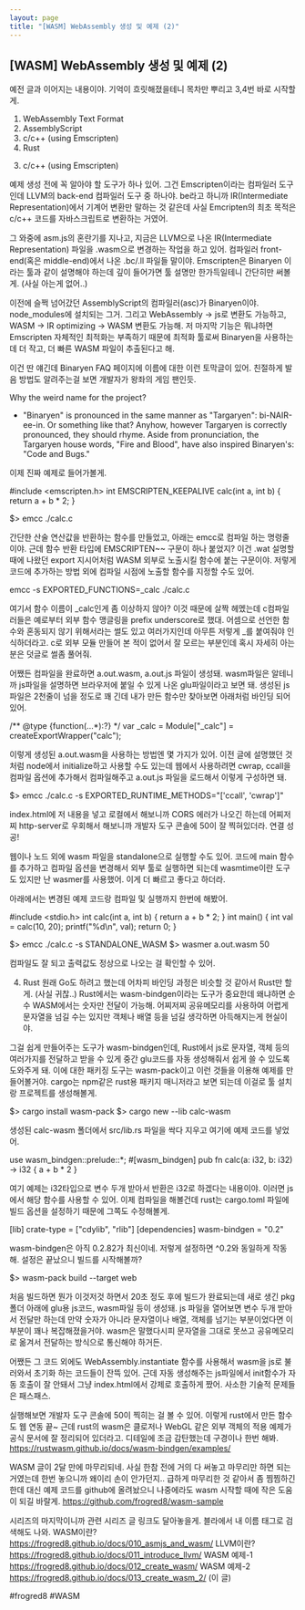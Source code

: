 ```yaml
---
layout: page
title: "[WASM] WebAssembly 생성 및 예제 (2)"
---
```


## [WASM] WebAssembly 생성 및 예제 (2)


예전 글과 이어지는 내용이야. 
기억이 흐릿해졌을테니 목차만 뿌리고 3,4번 바로 시작할게.

1) WebAssembly Text Format
2) AssemblyScript
3) c/c++ (using Emscripten)
4) Rust


3. c/c++ (using Emscripten)

예제 생성 전에 꼭 알아야 할 도구가 하나 있어. 그건 Emscripten이라는 컴파일러 도구인데 LLVM의 back-end 컴파일러 도구 중 하나야. be라고 하니까 IR(Intermediate Representation)에서 기계어 변환만 말하는 것 같은데 사실 Emcripten의 최초 목적은 c/c++ 코드를 자바스크립트로 변환하는 거였어. 

그 와중에 asm.js의 혼란기를 지나고, 지금은 LLVM으로 나온 IR(Intermediate Representation) 파일을 .wasm으로 변경하는 작업을 하고 있어. 컴파일러 front-end(혹은 middle-end)에서 나온 .bc/.ll 파일들 말이야. Emscripten은 Binaryen 이라는 툴과 같이 설명해야 하는데 깊이 들어가면 툴 설명만 한가득일테니 간단히만 써볼게. (사실 아는게 없어..)

이전에 슬쩍 넘어갔던 AssemblyScript의 컴파일러(asc)가 Binaryen이야. node_modules에 설치되는 그거. 그리고 WebAssembly -> js로 변환도 가능하고, WASM -> IR optimizing -> WASM 변환도 가능해. 저 마지막 기능은 뭐냐하면 Emscripten 자체적인 최적화는 부족하기 때문에 최적화 툴로써 Binaryen을 사용하는데 더 작고, 더 빠른 WASM 파일이 추출된다고 해.

이건 딴 얘긴데 Binaryen FAQ 페이지에 이름에 대한 이런 토막글이 있어. 친절하게 발음 방법도 알려주는걸 보면 개발자가 왕좌의 게임 팬인듯.

Why the weird name for the project?
- "Binaryen" is pronounced in the same manner as "Targaryen": bi-NAIR-ee-in. Or something like that? Anyhow, however Targaryen is correctly pronounced, they should rhyme. Aside from pronunciation, the Targaryen house words, "Fire and Blood", have also inspired Binaryen's: "Code and Bugs."


이제 진짜 예제로 들어가볼게.

#include <emscripten.h>
int EMSCRIPTEN_KEEPALIVE calc(int a, int b) {
  return a + b * 2;
}

$> emcc ./calc.c

간단한 산술 연산값을 반환하는 함수를 만들었고, 아래는 emcc로 컴파일 하는 명령줄이야. 근데 함수 반환 타입에 EMSCRIPTEN~~ 구문이 하나 붙었지? 이건 .wat 설명할 때에 나왔던 export 지시어처럼 WASM 외부로 노출시킬 함수에 붙는 구문이야. 저렇게 코드에 추가하는 방법 외에 컴파일 시점에 노출할 함수를 지정할 수도 있어.

emcc -s EXPORTED_FUNCTIONS=_calc ./calc.c

여기서 함수 이름이 _calc인게 좀 이상하지 않아? 이것 때문에 살짝 헤멨는데 c컴파일러들은 예로부터 외부 함수 맹글링을 prefix underscore로 했대. 어셈으로 선언한 함수와 혼동되지 않기 위해서라는 썰도 있고 여러가지인데 아무튼 저렇게 _를 붙여줘야 인식하더라고. c로 외부 모듈 만들어 본 적이 없어서 잘 모르는 부분인데 혹시 자세히 아는 분은 덧글로 썰좀 풀어줘.

어쨌든 컴파일을 완료하면 a.out.wasm, a.out.js 파일이 생성돼. wasm파일은 알테니까 js파일을 설명하면 브라우저에 붙일 수 있게 나온 glu파일이라고 보면 돼. 생성된 js 파일은 2천줄이 넘을 정도로 꽤 긴데 내가 만든 함수만 찾아보면 아래처럼 바인딩 되어있어.

/** @type {function(...*):?} */
var _calc = Module["_calc"] = createExportWrapper("calc");

이렇게 생성된 a.out.wasm을 사용하는 방법엔 몇 가지가 있어. 이전 글에 설명했던 것처럼 node에서 initialize하고 사용할 수도 있는데 웹에서 사용하려면 cwrap, ccall을 컴파일 옵션에 추가해서 컴파일해주고 a.out.js 파일을 로드해서 이렇게 구성하면 돼.

$> emcc ./calc.c -s EXPORTED_RUNTIME_METHODS="['ccall', 'cwrap']"

<script src="a.out.js"></script>
<script>
Module.onRuntimeInitialized = _ => {
  const calc = Module.cwrap('calc', 'number', ['number', 'number']);
  console.log(calc(10, 20));
};
</script>

index.html에 저 내용을 넣고 로컬에서 해보니까 CORS 에러가 나오긴 하는데 어찌저찌 http-server로 우회해서 해보니까 개발자 도구 콘솔에 50이 잘 찍혀있더라. 연결 성공!

웹이나 노드 외에 wasm 파일을 standalone으로 실행할 수도 있어. 코드에 main 함수를 추가하고 컴파일 옵션을 변경해서 외부 툴로 실행하면 되는데 wasmtime이란 도구도 있지만 난 wasmer를 사용했어. 이게 더 빠르고 좋다고 하더라. 

아래에서는 변경된 예제 코드랑 컴파일 및 실행까지 한번에 해봤어.

#include <stdio.h>
int calc(int a, int b) {
  return a + b * 2;
}
int main() {
  int val = calc(10, 20);
  printf("%d\n", val);
  return 0;
}

$> emcc ./calc.c -s STANDALONE_WASM
$> wasmer a.out.wasm
50

컴파일도 잘 되고 출력값도 정상으로 나오는 걸 확인할 수 있어.


4. Rust
원래 Go도 하려고 했는데 어차피 바인딩 과정은 비슷할 것 같아서 Rust만 할게. (사실 귀찮..)
Rust에서는 wasm-bindgen이라는 도구가 중요한데 왜냐하면 순수 WASM에서는 숫자만 전달이 가능해. 어찌저찌 공유메모리를 사용하여 어렵게 문자열을 넘길 수는 있지만 객체나 배열 등을 넘길 생각하면 아득해지는게 현실이야.

그걸 쉽게 만들어주는 도구가 wasm-bindgen인데, Rust에서 js로 문자열, 객체 등의 여러가지를 전달하고 받을 수 있게 중간 glu코드를 자동 생성해줘서 쉽게 쓸 수 있도록 도와주게 돼. 이에 대한 패키징 도구는 wasm-pack이고 이런 것들을 이용해 예제를 만들어볼거야. cargo는 npm같은 rust용 패키지 매니저라고 보면 되는데 이걸로 툴 설치랑 프로젝트를 생성해볼게.

$> cargo install wasm-pack 
$> cargo new --lib calc-wasm

생성된 calc-wasm 폴더에서 src/lib.rs 파일을 싹다 지우고 여기에 예제 코드를 넣었어.

use wasm_bindgen::prelude::*;
#[wasm_bindgen]
pub fn calc(a: i32, b: i32) -> i32 {
    a + b * 2
}

여기 예제는 i32타입으로 변수 두개 받아서 반환은 i32로 하겠다는 내용이야. 이러면 js에서 해당 함수를 사용할 수 있어. 이제 컴파일을 해볼건데 rust는 cargo.toml 파일에 빌드 옵션을 설정하기 때문에 그쪽도 수정해볼게.

[lib]
crate-type = ["cdylib", "rlib"]
[dependencies]
wasm-bindgen = "0.2"

wasm-bindgen은 아직 0.2.82가 최신이네. 저렇게 설정하면 ^0.2와 동일하게 작동해. 설정은 끝났으니 빌드를 시작해볼까?

$> wasm-pack build --target web

처음 빌드하면 뭔가 이것저것 하면서 20초 정도 후에 빌드가 완료되는데 새로 생긴 pkg 폴더 아래에 glu용 js코드, wasm파일 등이 생성돼. js 파일을 열어보면 변수 두개 받아서 전달만 하는데 만약 숫자가 아니라 문자열이나 배열, 객체를 넘기는 부분이었다면 이 부분이 꽤나 복잡해졌을거야. wasm은 말했다시피 문자열을 그대로 못쓰고 공유메모리로 옮겨서 전달하는 방식으로 통신해야 하거든.

어쨌든 그 코드 외에도 WebAssembly.instantiate 함수를 사용해서 wasm을 js로 불러와서 초기화 하는 코드들이 잔뜩 있어. 근데 자동 생성해주는 js파일에서 init함수가 자동 호출이 잘 안돼서 그냥 index.html에서 강제로 호출하게 짰어. 사소한 기술적 문제들은 패스패스.

<script type="module">
  import init from "./pkg/calc_wasm.js";
  init().then((js) => {
    console.log(js.calc(10,20));
  });
</script>

실행해보면 개발자 도구 콘솔에 50이 찍히는 걸 볼 수 있어. 이렇게 rust에서 만든 함수도 웹 연동 끝~
근데 rust의 wasm은 클로저나 WebGL 같은 외부 객체의 적용 예제가 공식 문서에 잘 정리되어 있더라고. 디테일에 조금 감탄했는데 구경이나 한번 해봐. https://rustwasm.github.io/docs/wasm-bindgen/examples/


WASM 글이 2달 만에 마무리되네. 사실 한참 전에 거의 다 써놓고 마무리만 하면 되는거였는데 한번 놓으니까 왜이리 손이 안가던지.. 급하게 마무리한 것 같아서 좀 찜찜하긴한데 대신 예제 코드를 github에 올려놨으니 나중에라도 wasm 시작할 때에 작은 도움이 되길 바랄게.
https://github.com/frogred8/wasm-sample


시리즈의 마지막이니까 관련 시리즈 글 링크도 달아놓을게. 블라에서 내 이름 태그로 검색해도 나와.
WASM이란? https://frogred8.github.io/docs/010_asmjs_and_wasm/
LLVM이란? https://frogred8.github.io/docs/011_introduce_llvm/
WASM 예제-1 https://frogred8.github.io/docs/012_create_wasm/
WASM 예제-2 https://frogred8.github.io/docs/013_create_wasm_2/ (이 글)

#frogred8 #WASM